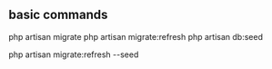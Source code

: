 
## basic commands
php artisan migrate
php artisan migrate:refresh
php artisan db:seed

php artisan migrate:refresh --seed